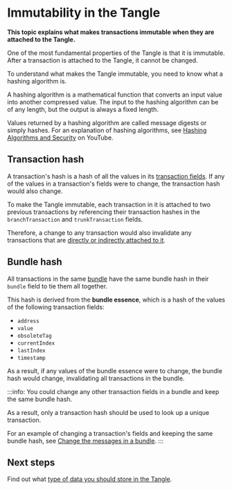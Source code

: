 # Immutability in the Tangle

**This topic explains what makes transactions immutable when they are attached to the Tangle.**

One of the most fundamental properties of the Tangle is that it is immutable. After a transaction is attached to the Tangle, it cannot be changed.

To understand what makes the Tangle immutable, you need to know what a hashing algorithm is.

A hashing algorithm is a mathematical function that converts an input value into another compressed value. The input to the hashing algorithm can be of any length, but the output is always a fixed length.

Values returned by a hashing algorithm are called message digests or simply hashes. For an explanation of hashing algorithms, see [Hashing Algorithms and Security](https://youtu.be/b4b8ktEV4Bg) on YouTube.

## Transaction hash

A transaction's hash is a hash of all the values in its [transaction fields](../references/transaction-fields.md). If any of the values in a transaction's fields were to change, the transaction hash would also change.

To make the Tangle immutable, each transaction in it is attached to two previous transactions by referencing their transaction hashes in the `branchTransaction` and `trunkTransaction` fields.

Therefore, a change to any transaction would also invalidate any transactions that are [directly or indirectly attached to it](../the-tangle/overview.md#references).

## Bundle hash

All transactions in the same [bundle](../the-tangle/transaction-types.md#bundles) have the same bundle hash in their `bundle` field to tie them all together.

This hash is derived from the **bundle essence**, which is a hash of the values of the following transaction fields:

- `address`
- `value`
- `obsoleteTag`
- `currentIndex`
- `lastIndex`
- `timestamp`

As a result, if any values of the bundle essence were to change, the bundle hash would change, invalidating all transactions in the bundle.

:::info:
You could change any other transaction fields in a bundle and keep the same bundle hash.

As a result, only a transaction hash should be used to look up a unique transaction.

For an example of changing a transaction's fields and keeping the same bundle hash, see [Change the messages in a bundle](root://core/1.0/tutorials/js/change-message-in-bundle.md).
:::

## Next steps

Find out what [type of data you should store in the Tangle](../the-tangle/storing-data.md).